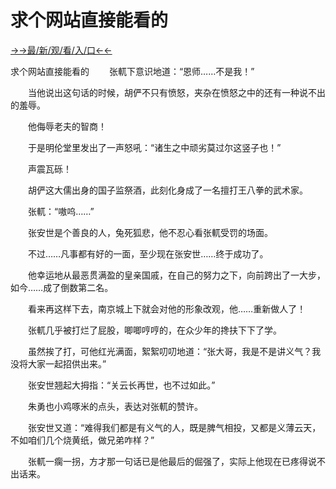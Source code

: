 # 求个网站直接能看的

<a href="https://bhty.senfoop.com?https://github.com">→→最/新/观/看/入/口←←</a>


求个网站直接能看的
　　张軏下意识地道：“恩师……不是我！”

　　当他说出这句话的时候，胡俨不只有愤怒，夹杂在愤怒之中的还有一种说不出的羞辱。

　　他侮辱老夫的智商！

　　于是明伦堂里发出了一声怒吼：“诸生之中顽劣莫过尔这竖子也！”

　　声震瓦砾！

　　胡俨这大儒出身的国子监祭酒，此刻化身成了一名擅打王八拳的武术家。

　　张軏：“嗷呜……”

　　张安世是个善良的人，兔死狐悲，他不忍心看张軏受罚的场面。

　　不过……凡事都有好的一面，至少现在张安世……终于成功了。

　　他幸运地从最恶贯满盈的皇亲国戚，在自己的努力之下，向前跨出了一大步，如今……成了倒数第二名。

　　看来再这样下去，南京城上下就会对他的形象改观，他……重新做人了！

　　张軏几乎被打烂了屁股，唧唧哼哼的，在众少年的搀扶下下了学。

　　虽然挨了打，可他红光满面，絮絮叨叨地道：“张大哥，我是不是讲义气？我没将大家一起招供出来。”

　　张安世翘起大拇指：“关云长再世，也不过如此。”

　　朱勇也小鸡啄米的点头，表达对张軏的赞许。

　　张安世又道：“难得我们都是有义气的人，既是脾气相投，又都是义薄云天，不如咱们几个烧黄纸，做兄弟咋样？”

　　张軏一瘸一拐，方才那一句话已是他最后的倔强了，实际上他现在已疼得说不出话来。

